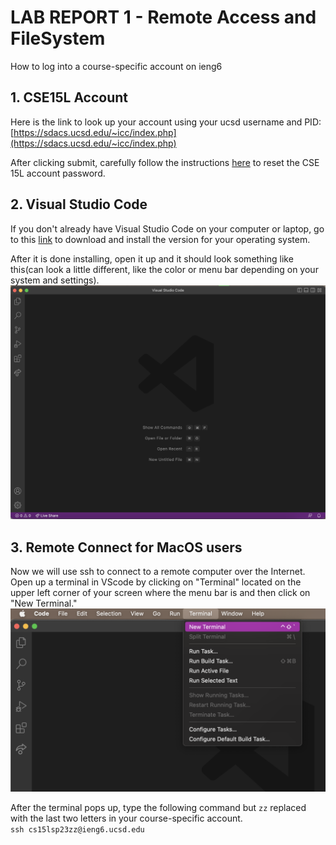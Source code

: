 # LAB REPORT 1 - Remote Access and FileSystem
How to log into a course-specific account on ieng6


## **1. CSE15L Account**
Here is the link to look up your account using your ucsd username and PID: [https://sdacs.ucsd.edu/~icc/index.php](https://sdacs.ucsd.edu/~icc/index.php)

After clicking submit, carefully follow the instructions [here](https://drive.google.com/file/d/17IDZn8Qq7Q0RkYMxdiIR0o6HJ3B5YqSW/view?usp=share_link) to reset the CSE 15L account password.

## **2. Visual Studio Code**
If you don't already have Visual Studio Code on your computer or laptop, go to this [link](https://code.visualstudio.com) to download and install the version for your operating system.

After it is done installing, open it up and it should look something like this(can look a little different, like the color or menu bar depending on your system and settings).
![Image](vsc-screenshot.png)

## **3. Remote Connect for MacOS users**
Now we will use ssh to connect to a remote computer over the Internet. Open up a terminal in VScode by clicking on "Terminal" located on the upper left corner of your screen where the menu bar is and then click on "New Terminal."
![Image](terminal1.png)

After the terminal pops up, type the following command but `zz` replaced with the last two letters in your course-specific account.\
`ssh cs15lsp23zz@ieng6.ucsd.edu`


